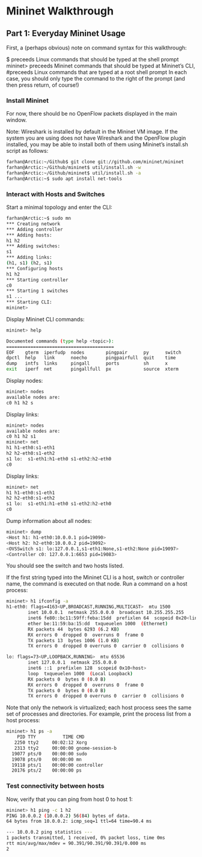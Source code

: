 # Mininet Walkthrough
## Part 1: Everyday Mininet Usage
First, a (perhaps obvious) note on command syntax for this walkthrough:

$ preceeds Linux commands that should be typed at the shell prompt
mininet> preceeds Mininet commands that should be typed at Mininet’s CLI,
#preceeds Linux commands that are typed at a root shell prompt
In each case, you should only type the command to the right of the prompt (and then press return, of course!)

### Install Mininet
For now, there should be no OpenFlow packets displayed in the main window.

Note: Wireshark is installed by default in the Mininet VM image. If the system you are using does not have Wireshark and the OpenFlow plugin installed, you may be able to install both of them using Mininet’s install.sh script as follows:
```bash
farhan@Arctic:~/Github$ git clone git://github.com/mininet/mininet
farhan@Arctic:~/Github/mininet$ util/install.sh -w
farhan@Arctic:~/Github/mininet$ util/install.sh -a
farhan@Arctic:~$ sudo apt install net-tools
```

### Interact with Hosts and Switches
Start a minimal topology and enter the CLI:
```bash
farhan@Arctic:~$ sudo mn
*** Creating network
*** Adding controller
*** Adding hosts:
h1 h2 
*** Adding switches:
s1 
*** Adding links:
(h1, s1) (h2, s1) 
*** Configuring hosts
h1 h2 
*** Starting controller
c0 
*** Starting 1 switches
s1 ...
*** Starting CLI:
mininet> 
```

Display Mininet CLI commands:
```bash
mininet> help

Documented commands (type help <topic>):
========================================
EOF    gterm  iperfudp  nodes        pingpair      py      switch
dpctl  help   link      noecho       pingpairfull  quit    time  
dump   intfs  links     pingall      ports         sh      x     
exit   iperf  net       pingallfull  px            source  xterm 
```

Display nodes:
```bash
mininet> nodes
available nodes are: 
c0 h1 h2 s
```

Display links:
```bash
mininet> nodes
available nodes are: 
c0 h1 h2 s1
mininet> net
h1 h1-eth0:s1-eth1
h2 h2-eth0:s1-eth2
s1 lo:  s1-eth1:h1-eth0 s1-eth2:h2-eth0
c0
```

Display links:
```bash
mininet> net
h1 h1-eth0:s1-eth1
h2 h2-eth0:s1-eth2
s1 lo:  s1-eth1:h1-eth0 s1-eth2:h2-eth0
c0
```

Dump information about all nodes:
```bash
mininet> dump
<Host h1: h1-eth0:10.0.0.1 pid=19090> 
<Host h2: h2-eth0:10.0.0.2 pid=19092> 
<OVSSwitch s1: lo:127.0.0.1,s1-eth1:None,s1-eth2:None pid=19097> 
<Controller c0: 127.0.0.1:6653 pid=19083> 
```

You should see the switch and two hosts listed.

If the first string typed into the Mininet CLI is a host, switch or controller name, the command is executed on that node. Run a command on a host process:
```bash
mininet> h1 ifconfig -a
h1-eth0: flags=4163<UP,BROADCAST,RUNNING,MULTICAST>  mtu 1500
        inet 10.0.0.1  netmask 255.0.0.0  broadcast 10.255.255.255
        inet6 fe80::bc11:59ff:feba:15dd  prefixlen 64  scopeid 0x20<link>
        ether be:11:59:ba:15:dd  txqueuelen 1000  (Ethernet)
        RX packets 44  bytes 6293 (6.2 KB)
        RX errors 0  dropped 0  overruns 0  frame 0
        TX packets 13  bytes 1006 (1.0 KB)
        TX errors 0  dropped 0 overruns 0  carrier 0  collisions 0

lo: flags=73<UP,LOOPBACK,RUNNING>  mtu 65536
        inet 127.0.0.1  netmask 255.0.0.0
        inet6 ::1  prefixlen 128  scopeid 0x10<host>
        loop  txqueuelen 1000  (Local Loopback)
        RX packets 0  bytes 0 (0.0 B)
        RX errors 0  dropped 0  overruns 0  frame 0
        TX packets 0  bytes 0 (0.0 B)
        TX errors 0  dropped 0 overruns 0  carrier 0  collisions 0
```

Note that only the network is virtualized; each host process sees the same set of processes and directories. For example, print the process list from a host process:
```bash
mininet> h1 ps -a
    PID TTY          TIME CMD
   2250 tty2     00:02:12 Xorg
   2313 tty2     00:00:00 gnome-session-b
  19077 pts/0    00:00:00 sudo
  19078 pts/0    00:00:00 mn
  19118 pts/1    00:00:00 controller
  20176 pts/2    00:00:00 ps
```

### Test connectivity between hosts
Now, verify that you can ping from host 0 to host 1:
```bash
mininet> h1 ping -c 1 h2
PING 10.0.0.2 (10.0.0.2) 56(84) bytes of data.
64 bytes from 10.0.0.2: icmp_seq=1 ttl=64 time=90.4 ms

--- 10.0.0.2 ping statistics ---
1 packets transmitted, 1 received, 0% packet loss, time 0ms
rtt min/avg/max/mdev = 90.391/90.391/90.391/0.000 ms
2
```
